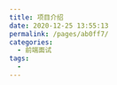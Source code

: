 ```yaml
---
title: 项目介绍
date: 2020-12-25 13:55:13
permalink: /pages/ab0ff7/
categories:
  - 前端面试
tags:
  - 
---
```

